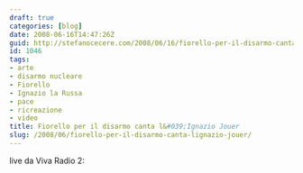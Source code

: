 ```yaml
---
draft: true
categories: [blog]
date: 2008-06-16T14:47:26Z
guid: http://stefanocecere.com/2008/06/16/fiorello-per-il-disarmo-canta-lignazio-jouer/
id: 1046
tags:
- arte
- disarmo nucleare
- Fiorello
- Ignazio la Russa
- pace
- ricreazione
- video
title: Fiorello per il disarmo canta l&#039;Ignazio Jouer
slug: /2008/06/fiorello-per-il-disarmo-canta-lignazio-jouer/
---
```


live da Viva Radio 2: